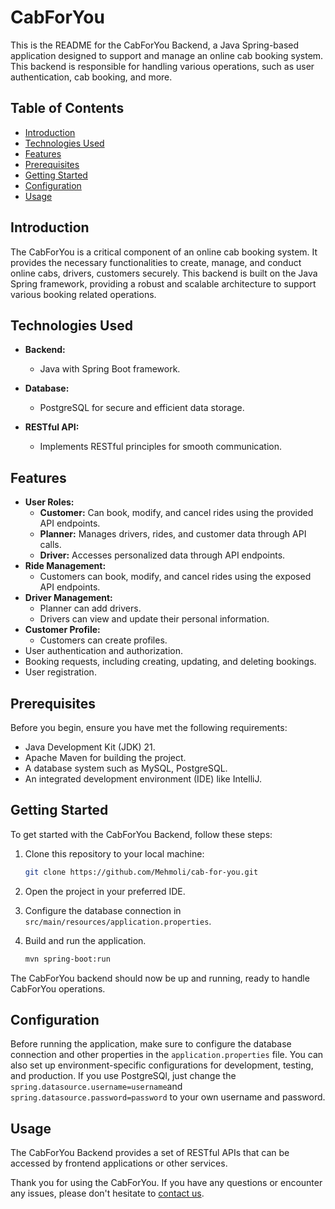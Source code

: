 # CabForYou

This is the README for the CabForYou Backend, a Java Spring-based application designed to support and manage an online cab booking system. This backend is responsible for handling various operations, such as user authentication, cab booking, and more.

## Table of Contents

- [Introduction](#introduction)
- [Technologies Used](#technologies-used)
- [Features](#features)
- [Prerequisites](#prerequisites)
- [Getting Started](#getting-started)
- [Configuration](#configuration)
- [Usage](#usage)


## Introduction

The CabForYou is a critical component of an online cab booking system. It provides the necessary functionalities to create, manage, and conduct online cabs, drivers, customers securely. This backend is built on the Java Spring framework, providing a robust and scalable architecture to support various booking related operations.

## Technologies Used

- **Backend:**
    - Java with Spring Boot framework.

- **Database:**
    - PostgreSQL for secure and efficient data storage.

- **RESTful API:**
    - Implements RESTful principles for smooth communication.

## Features

- **User Roles:**
   - **Customer:** Can book, modify, and cancel rides using the provided API endpoints.
   - **Planner:** Manages drivers, rides, and customer data through API calls.
   - **Driver:** Accesses personalized data through API endpoints.
- **Ride Management:**
   - Customers can book, modify, and cancel rides using the exposed API endpoints.
- **Driver Management:**
   - Planner can add drivers.
   - Drivers can view and update their personal information.
- **Customer Profile:**
   - Customers can create profiles.
- User authentication and authorization.
- Booking requests, including creating, updating, and deleting bookings.
- User registration.



## Prerequisites

Before you begin, ensure you have met the following requirements:

- Java Development Kit (JDK) 21.
- Apache Maven for building the project.
- A database system such as MySQL, PostgreSQL.
- An integrated development environment (IDE) like IntelliJ.

## Getting Started

To get started with the CabForYou Backend, follow these steps:

1. Clone this repository to your local machine:

   ```bash
   git clone https://github.com/Mehmoli/cab-for-you.git
   ```

2. Open the project in your preferred IDE.

3. Configure the database connection in `src/main/resources/application.properties`.

4. Build and run the application.

   ```bash
   mvn spring-boot:run
   ```

The CabForYou backend should now be up and running, ready to handle CabForYou operations.

## Configuration

Before running the application, make sure to configure the database connection and other properties in the `application.properties` file. You can also set up environment-specific configurations for development, testing, and production.
If you use PostgreSQl, just change the `spring.datasource.username=username`and `spring.datasource.password=password` to your own username and password.
## Usage

The CabForYou Backend provides a set of RESTful APIs that can be accessed by frontend applications or other services.

Thank you for using the CabForYou. If you have any questions or encounter any issues, please don't hesitate to [contact us](mailto:contact@example.com).
